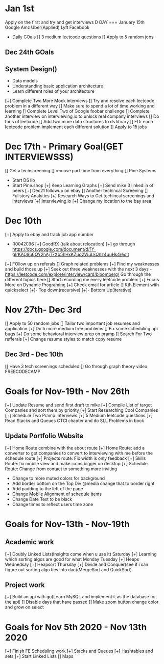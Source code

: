# Jan 1st

Apply on the first and try and get interviews 
D DAY === January 15th
Google 
Amz
Uber(Applied)
Lyft
Facebook


- Daily GOals
[] 3 medium leetcode questions
[] Apply to 5 random jobs 


## Dec 24th GOals

## System Design()
- Data models
- Understanding basic application architecture
- Learn different roles of your architecture



[+] Complete Two More Mock interviews
[] Try and resolve each leetcode problem in a different way
[] Make sure to spend a lot of time working and learning 
[] Complete Level Two of Google foobar challenge
[] Complete another interview on interviewing.io to unlock real company interviews
[] Do tons of leetcode
[] Add two more data structures to ds library
[] FOr each leetcode problem implement each different solution
[] Apply to 15 jobs


# Dec 17th - Primary Goal(GET INTERVIEWSSS)
[] Get a techscreening
[] remove part time from everything
[] Pine.Systems
- Start DS lib
- Start Pine.shop
[+] Keep Learning Graphs
[+] Send mike 3 linked in of peers
[+] Dec21 followup on ebay
[] Another techincal Screening
[] Fullstory Analytics
[+] Research Ways to Get techincal screenings and interviews
[+] Interviewing.io
[+] Change my location to the bay area
# Dec 10th
[+] Apply to ebay and track job app number
- R0042096
[+] GoodRX (talk about relocation)
[+] go through https://docs.google.com/document/d/1Y-gIrKAO8u6QY2hAjT7Xb5hHxKZuo2WuLkQhz4uuHs4/edit

[+] FOllow up on referals
[] Graph related problems
[+] Find my weaknesses and build those up
 [+] Seek out three weaknesses with the next 3 days
 -https://leetcode.com/explore/interview/card/bloomberg/
 Go through the different topics here
[] Start recording me every leetcode problem
[+] Focus More on Dynamic Programing
[+] Check email for article
[] Kth Element with quickselect
[+]- Top down(recursive)
[+]- Bottom Up(iterative)



# Nov 27th- Dec 3rd
[] Apply to 50 random jobs
[] Tailor two important job resumes and application
[+] Do 5 more medium tree problems
[] Fix some scheduling api bugs
[+] Do some behavioral interview prep on pramp
[] Search For Two refferals
[+] Change resume styles to match copy resume
## Dec 3rd - Dec 10th
[] Have 3 tech screenings scheduled
[] Go through graph theory video FREECODECAMP


# Goals for Nov-19th - Nov 26th
[+] Update Resume and send first draft to mike
[+] Compile List of target Companies and sort them by priority
[+] Start Researching Cool Companies
[+] Schedule Two Pramp Interviews
[+] 5 Medium leetcode questions
[+] Read Stacks and Queues CTCI chapter and do SLL Problems in book
## Update Portfolio Website
[+] Home Route combine with the about route
[+] Home Route: add a converter to get companies to convert to interviewing with me before the schedule route
[+] Projects route: Fix width is only feedback
[+] Skills Route: fix mobile view and make icons bigger on desktop
[+] Schedule Route: Change from contact to something more inviting
- Change to more muted colors for background
- Add border bottom on the Top Div @media change that to border right
- Add padding to the left of the page
- Change Mobile Alignment of schedule items
- Change Date Text to be black
- Change times to reflect users time zone



# Goals for Nov-13th - Nov-19th
## Academic work
[+] Doubly Linked Lists(Insights come when u use it) Saturday
[+] Learning which sorting algos are good for what Monday Tuesday
[+] Heaps Wednedsay
[+] Heapsort Thursday
[+] Divide and Conquer(see if i can figure out sorting algo ties into dac)(MergeSort and QuickSort)


## Project work
[+] Build an api with go(Learn MySQL and implement it as the database for the api)
[] Disable days that have passed
[] Make zoom button change color and grow on select



# Goals for Nov 5th 2020 - Nov 13th 2020

[+] Finish FE Scheduling work
[+] Stacks and Queues
[+] Hashtables and sets
[+] Start Linked Lists
[] Maps
